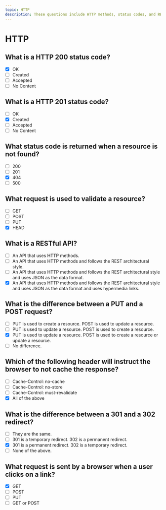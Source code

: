 ```yaml
---
topic: HTTP
description: These questions include HTTP methods, status codes, and RESTful API.
---
```


# HTTP

## What is a HTTP 200 status code?

- [x] OK
- [ ] Created
- [ ] Accepted
- [ ] No Content

## What is a HTTP 201 status code?

- [ ] OK
- [x] Created
- [ ] Accepted
- [ ] No Content

## What status code is returned when a resource is not found?

- [ ] 200
- [ ] 201
- [x] 404
- [ ] 500

## What request is used to validate a resource?

- [ ] GET
- [ ] POST
- [ ] PUT
- [x] HEAD

## What is a RESTful API?

- [ ] An API that uses HTTP methods.
- [ ] An API that uses HTTP methods and follows the REST architectural style.
- [ ] An API that uses HTTP methods and follows the REST architectural style and uses JSON as the data format.
- [x] An API that uses HTTP methods and follows the REST architectural style and uses JSON as the data format and uses hypermedia links.

## What is the difference between a PUT and a POST request?

- [ ] PUT is used to create a resource. POST is used to update a resource.
- [ ] PUT is used to update a resource. POST is used to create a resource.
- [x] PUT is used to update a resource. POST is used to create a resource or update a resource.
- [ ] No difference.

## Which of the following header will instruct the browser to not cache the response?

- [ ] Cache-Control: no-cache
- [ ] Cache-Control: no-store
- [ ] Cache-Control: must-revalidate
- [x] All of the above

## What is the difference between a 301 and a 302 redirect?

- [ ] They are the same.
- [ ] 301 is a temporary redirect. 302 is a permanent redirect.
- [x] 301 is a permanent redirect. 302 is a temporary redirect.
- [ ] None of the above.

## What request is sent by a browser when a user clicks on a link?

- [x] GET
- [ ] POST
- [ ] PUT
- [ ] GET or POST